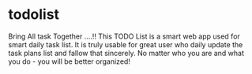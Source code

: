 # todolist
Bring All task Together ....!! This TODO List is a smart web app used for smart daily task list. It is truly usable for great user who daily update the task plans list and fallow that sincerely. No matter who you are and what you do - you will be better organized!
